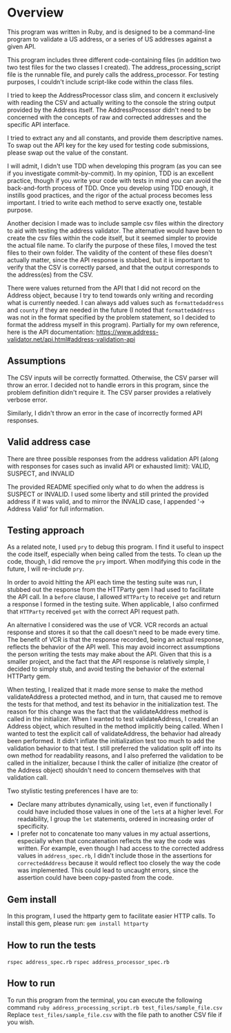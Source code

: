 # Overview
This program was written in Ruby, and is designed to be a command-line program to validate a US address, or a series of US addresses against a given API.

This program includes three different code-containing files (in addition two two test files for the two classes I created). The address_processing_script file is the runnable file, and purely calls the address_processor. For testing purposes, I couldn't include script-like code within the class files.

I tried to keep the AddressProcessor class slim, and concern it exclusively with reading the CSV and actually writing to the console the string output provided by the Address itself. The AddressProcessor didn't need to be concerned with the concepts of raw and corrected addresses and the specific API interface.

I tried to extract any and all constants, and provide them descriptive names. To swap out the API key for the key used for testing code submissions, please swap out the value of the constant.

I will admit, I didn't use TDD when developing this program (as you can see if you investigate commit-by-commit). In my opinion, TDD is an excellent practice, though if you write your code with tests in mind you can avoid the back-and-forth process of TDD. Once you develop using TDD enough, it instills good practices, and the rigor of the actual process becomes less important. I tried to write each method to serve exactly one, testable purpose.

Another decision I made was to include sample csv files within the directory to aid with testing the address validator. The alternative would have been to create the csv files within the code itself, but it seemed simpler to provide the actual file name. To clarify the purpose of these files, I moved the test files to their own folder. The validity of the content of these files doesn't actually matter, since the API response is stubbed, but it is important to verify that the CSV is correctly parsed, and that the output corresponds to the address(es) from the CSV.

There were values returned from the API that I did not record on the Address object, because I try to tend towards only writing and recording what is currently needed. I can always add values such as `formattedaddress` and `county` if they are needed in the future (I noted that `formattedAddress` was not in the format specified by the problem statement, so I decided to format the address myself in this program). Partially for my own reference, here is the API documentation: https://www.address-validator.net/api.html#address-validation-api

## Assumptions

The CSV inputs will be correctly formatted. Otherwise, the CSV parser will throw an error. I decided not to handle errors in this program, since the problem definition didn't require it. The CSV parser provides a relatively verbose error.

Similarly, I didn't throw an error in the case of incorrectly formed API responses.

## Valid address case
There are three possible responses from the address validation API (along with responses for cases such as invalid API or exhausted limit): VALID, SUSPECT, and INVALID

The provided README specified only what to do when the address is SUSPECT or INVALID. I used some liberty and still printed the provided address if it was valid, and to mirror the INVALID case, I appended '-> Address Valid' for full information.

## Testing approach

As a related note, I used `pry` to debug this program. I find it useful to inspect the code itself, especially when being called from the tests. To clean up the code, though, I did remove the `pry` import. When modifying this code in the future, I will re-include `pry`.

In order to avoid hitting the API each time the testing suite was run, I stubbed out the response from the HTTParty gem I had used to facilitate the API call. In a `before` clause, I allowed `HTTParty` to receive `get` and return a response I formed in the testing suite. When applicable, I also confirmed that `HTTParty` received `get` with the correct API request path.

An alternative I considered was the use of VCR. VCR records an actual response and stores it so that the call doesn't need to be made every time. The benefit of VCR is that the response recorded, being an actual response, reflects the behavior of the API well. This may avoid incorrect assumptions the person writing the tests may make about the API. Given that this is a smaller project, and the fact that the API response is relatively simple, I decided to simply stub, and avoid testing the behavior of the external HTTParty gem.

When testing, I realized that it made more sense to make the method validateAddress a protected method, and in turn, that caused me to remove the tests for that method, and test its behavior in the initialization test. The reason for this change was the fact that the validateAddress method is called in the initializer. When I wanted to test validateAddress, I created an Address object, which resulted in the method implicitly being called. When I wanted to test the explicit call of validateAddress, the behavior had already been performed.
It didn't inflate the initialization test too much to add the validation behavior to that test. I still preferred the validation split off into its own method for readability reasons, and I also preferred the validation to be called in the initializer, because I think the caller of initialize (the creator of the Address object) shouldn't need to concern themselves with that validation call.

Two stylistic testing preferences I have are to:
- Declare many attributes dynamically, using `let`, even if functionally I could have included those values in one of the `let`s at a higher level. For readability, I group the `let` statements, ordered in increasing order of specificity.
- I prefer not to concatenate too many values in my actual assertions, especially when that concatenation reflects the way the code was written. For example, even though I had access to the corrected address values in `address_spec.rb`, I didn't include those in the assertions for `correctedAddress` because it would reflect too closely the way the code was implemented. This could lead to uncaught errors, since the assertion could have been copy-pasted from the code.

## Gem install
In this program, I used the httparty gem to facilitate easier HTTP calls.
To install this gem, please run:
`gem install httparty`

## How to run the tests

`rspec address_spec.rb`
`rspec address_processor_spec.rb`

## How to run
To run this program from the terminal, you can execute the following command
`ruby address_processing_script.rb test_files/sample_file.csv`
Replace `test_files/sample_file.csv` with the file path to another CSV file if you wish.